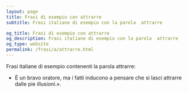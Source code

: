```yaml
---
layout: page
title: Frasi di esempio con attrarre 
subtitle: Frasi italiane di esempio con la parola  attrarre

og_title: Frasi di esempio con attrarre 
og_description: Frasi italiane di esempio con la parola  attrarre
og_type: website
permalink: /frasi/a/attrarre.html
---
```


Frasi italiane di esempio contenenti la parola attrarre:


- È un bravo oratore, ma i fatti inducono a pensare che si lasci attrarre dalle pie illusioni.».
